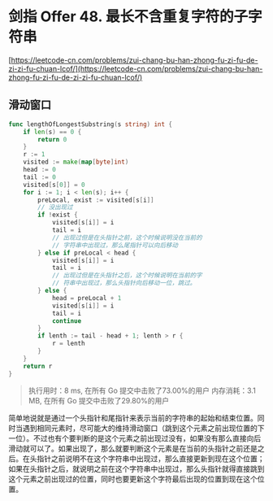 # 剑指 Offer 48. 最长不含重复字符的子字符串
[https://leetcode-cn.com/problems/zui-chang-bu-han-zhong-fu-zi-fu-de-zi-zi-fu-chuan-lcof/](https://leetcode-cn.com/problems/zui-chang-bu-han-zhong-fu-zi-fu-de-zi-zi-fu-chuan-lcof/)
## 滑动窗口
```go
func lengthOfLongestSubstring(s string) int {
	if len(s) == 0 {
		return 0
	}
	r := 1
	visited := make(map[byte]int)
	head := 0
	tail := 0
	visited[s[0]] = 0
	for i := 1; i < len(s); i++ {
		preLocal, exist := visited[s[i]]
		// 没出现过
		if !exist {
			visited[s[i]] = i
			tail = i
			// 出现过但是在头指针之前，这个时候说明没在当前的
			// 字符串中出现过，那么尾指针可以向后移动
		} else if preLocal < head {
			visited[s[i]] = i
			tail = i
			// 出现过但是在头指针之后，这个时候说明在当前的字
			// 符串中出现过，那么头指针向后移动一位，跳过。
		} else {
			head = preLocal + 1
			visited[s[i]] = i
			tail = i
			continue
		}
		if lenth := tail - head + 1; lenth > r {
			r = lenth
		}
	}
	return r
}

```

>执行用时：8 ms, 在所有 Go 提交中击败了73.00%的用户
内存消耗：3.1 MB, 在所有 Go 提交中击败了29.80%的用户

简单地说就是通过一个头指针和尾指针来表示当前的字符串的起始和结束位置。同时当遇到相同元素时，尽可能大的维持滑动窗口（跳到这个元素之前出现位置的下一位）。不过也有个要判断的是这个元素之前出现过没有，如果没有那么直接向后滑动就可以了。如果出现了，那么就要判断这个元素是在当前的头指针之前还是之后。在头指针之前说明不在这个字符串中出现过，那么直接更新到现在这个位置；如果在头指针之后，就说明之前在这个字符串中出现过，那么头指针就得直接跳到这个元素之前出现过的位置，同时也要更新这个字符最后出现的位置到现在这个位置。